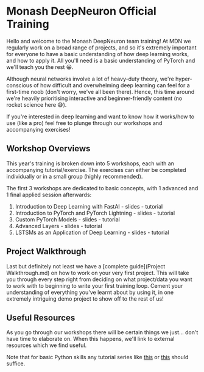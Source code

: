 # Monash DeepNeuron Official Training
Hello and welcome to the Monash DeepNeuron team training!
At MDN we regularly work on a broad range of projects, and so it's extremely important for everyone to have a basic understanding of how deep learning works, and how to apply it.
All you'll need is a basic understanding of PyTorch and we'll teach you the rest 😀.

Although neural networks involve a lot of heavy-duty theory, we're hyper-conscious of how difficult and overwhelming deep learning can feel for a first-time noob (don't worry, we've all been there).
Hence, this time around we're heavily prioritising interactive and beginner-friendly content (no rocket science here 😅).

If you're interested in deep learning and want to know how it works/how to use (like a pro) feel free to plunge through our workshops and accompanying exercises!

## Workshop Overviews
This year's training is broken down into 5 workshops, each with an accompanying tutorial/exercise.
The exercises can either be completed individually or in a small group (highly recommended).

The first 3 workshops are dedicated to basic concepts, with 1 advanced and 1 final applied session afterwards:
1. Introduction to Deep Learning with FastAI - slides - tutorial
2. Introduction to PyTorch and PyTorch Lightning - slides - tutorial
3. Custom PyTorch Models - slides - tutorial
4. Advanced Layers - slides - tutorial
5. LSTSMs as an Application of Deep Learning - slides - tutorial

## Project Walkthrough
Last but definitely not least we have a [complete guide](Project Walkthrough.md) on how to work on your very first project.
This will take you through every step right from deciding on what project/data you want to work with to beginning to write your first training loop.
Cement your understanding of everything you've learnt about by using it, in one extremely intriguing demo project to show off to the rest of us!


## Useful Resources
As you go through our workshops there will be certain things we just... don't have time to elaborate on.
When this happens, we'll link to external resources which we find useful.

Note that for basic Python skills any tutorial series like [this](https://www.youtube.com/playlist?list=PLlcnQQJK8SUjW_HiBWhZ_XOfCq9Hu0aeY) or [this](https://learnxinyminutes.com/docs/python/) should suffice.
